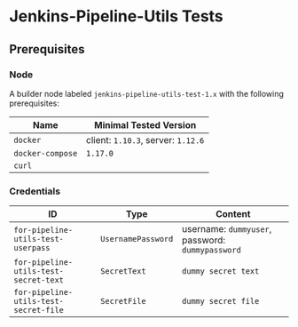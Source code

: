 # Jenkins-Pipeline-Utils Tests

## Prerequisites

### Node

A builder node labeled `jenkins-pipeline-utils-test-1.x` with the following prerequisites:

| Name             | Minimal Tested Version |
| ---------------- | ---------------------- |
| `docker`         | client: `1.10.3`, server: `1.12.6` |
| `docker-compose` | `1.17.0` |
| `curl`           | |

### Credentials

| ID                                    | Type               | Content |
| ------------------------------------- | ------------------ | ------- |
| `for-pipeline-utils-test-userpass`    | `UsernamePassword` | username: `dummyuser`, password: `dummypassword` |
| `for-pipeline-utils-test-secret-text` | `SecretText`       | ```dummy secret text``` |
| `for-pipeline-utils-test-secret-file` | `SecretFile`       | ```dummy secret file``` |
